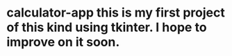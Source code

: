 # calculator-app this is my first project of this kind using tkinter. I hope to improve on it soon.
